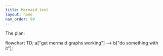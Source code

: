 ```yaml
---
title: Mermaid test
layout: home
nav_order: 99
---
```


The plan:
<div class="mermaid">
flowchart TD;
    a["get mermaid graphs working"] --> b["do something with it"];
</div>
